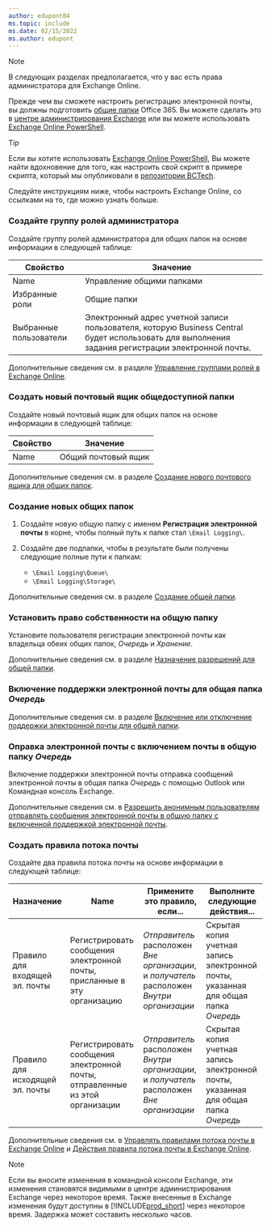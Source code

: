 ```yaml
---
author: edupont04
ms.topic: include
ms.date: 02/15/2022
ms.author: edupont
---
```


> [!NOTE]
> В следующих разделах предполагается, что у вас есть права администратора для Exchange Online.

Прежде чем вы сможете настроить регистрацию электронной почты, вы должны подготовить [общие папки](/exchange/collaboration-exo/public-folders/public-folders) Office 365. Вы можете сделать это в [центре администрирования Exchange](/exchange/exchange-admin-center?preserve-view=true) или вы можете использовать [Exchange Online PowerShell](/powershell/exchange/exchange-online-powershell?view=exchange-ps&?preserve-view=true).

> [!TIP]
> Если вы хотите использовать [Exchange Online PowerShell](/powershell/exchange/exchange-online-powershell?view=exchange-ps&preserve-view=true), Вы можете найти вдохновение для того, как настроить свой скрипт в примере скрипта, который мы опубликовали в [репозитории BCTech](https://github.com/microsoft/BCTech/tree/master/samples/EmailLogging).

Следуйте инструкциям ниже, чтобы настроить Exchange Online, со ссылками на то, где можно узнать больше.

### <a name="create-an-admin-role-group" />Создайте группу ролей администратора

Создайте группу ролей администратора для общих папок на основе информации в следующей таблице:

|Свойство        |Значение                     |
|----------------|--------------------------|
|Name            |Управление общими папками |
|Избранные роли  |Общие папки            |
|Выбранные пользователи  |Электронный адрес учетной записи пользователя, которую Business Central будет использовать для выполнения задания регистрации электронной почты.|

Дополнительные сведения см. в разделе [Управление группами ролей в Exchange Online](/exchange/permissions-exo/role-groups).

### <a name="create-a-new-public-folder-mailbox" />Создать новый почтовый ящик общедоступной папки

Создайте новый почтовый ящик для общих папок на основе информации в следующей таблице:

|Свойство        |Значение                     |
|----------------|--------------------------|
|Name            |Общий почтовый ящик            |

Дополнительные сведения см. в разделе [Создание нового почтового ящика для общих папок](/exchange/collaboration-exo/public-folders/create-public-folder-mailbox).

### <a name="create-new-public-folders" />Создание новых общих папок

1. Создайте новую общую папку с именем **Регистрация электронной почты** в корне, чтобы полный путь к папке стал `\Email Logging\`.
2. Создайте две подпапки, чтобы в результате были получены следующие полные пути к папкам:

    - `\Email Logging\Queue\`
    - `\Email Logging\Storage\`

Дополнительные сведения см. в разделе [Создание общей папки](/exchange/collaboration-exo/public-folders/create-public-folder).

### <a name="set-public-folder-ownership" />Установить право собственности на общую папку

Установите пользователя регистрации электронной почты как владельца обеих общих папок, *Очередь* и *Хранение*.

Дополнительные сведения см. в разделе [Назначение разрешений для общей папки](/exchange/collaboration-exo/public-folders/set-up-public-folders#step-3-assign-permissions-to-the-public-folder).

### <a name="mail-enable-the-queue-public-folder" />Включение поддержки электронной почты для общая папка *Очередь*

  Дополнительные сведения см. в разделе [Включение или отключение поддержки электронной почты для общей папки](/exchange/collaboration-exo/public-folders/enable-or-disable-mail-for-public-folder).

### <a name="mail-enable-sending-emails-to-the-queue-public-folder" />Оправка электронной почты с включением почты в общую папку *Очередь*

Включение поддержки электронной почты отправка сообщений электронной почты в общая папка *Очередь* с помощью Outlook или Командная консоль Exchange.

Дополнительные сведения см. в [Разрешить анонимным пользователям отправлять сообщения электронной почты в общую папку с включенной поддержкой электронной почты](/exchange/collaboration-exo/public-folders/enable-or-disable-mail-for-public-folder#allow-anonymous-users-to-send-email-to-a-mail-enabled-public-folder?preserve-view=true).

### <a name="create-mail-flow-rules" />Создать правила потока почты

Создайте два правила потока почты на основе информации в следующей таблице:

|Назначение  |Name |Примените это правило, если...             |Выполните следующие действия...                          |
|---------|-----|----------------------------------|---------------------------------------------|
|Правило для входящей эл. почты |Регистрировать сообщения электронной почты, присланные в эту организацию|*Отправитель* расположен *Вне организации*, и *получатель* расположен *Внутри организации*|Скрытая копия учетная запись электронной почты, указанная для общая папка *Очередь*|
|Правило для исходящей эл. почты | Регистрировать сообщения электронной почты, отправленные из этой организации |*Отправитель* расположен *Внутри организации*, и *получатель* расположен *Вне организации*|Скрытая копия учетная запись электронной почты, указанная для общая папка *Очередь*|

Дополнительные сведения см. в [Управлять правилами потока почты в Exchange Online](/exchange/security-and-compliance/mail-flow-rules/manage-mail-flow-rules?preserve-view=true) и [Действия правила потока почты в Exchange Online](/exchange/security-and-compliance/mail-flow-rules/mail-flow-rule-actions?preserve-view=true).

> [!NOTE]
> Если вы вносите изменения в командной консоли Exchange, эти изменения становятся видимыми в центре администрирования Exchange через некоторое время. Также внесенные в Exchange изменения будут доступны в [!INCLUDE[prod_short](prod_short.md)] через некоторое время. Задержка может составить несколько часов.
